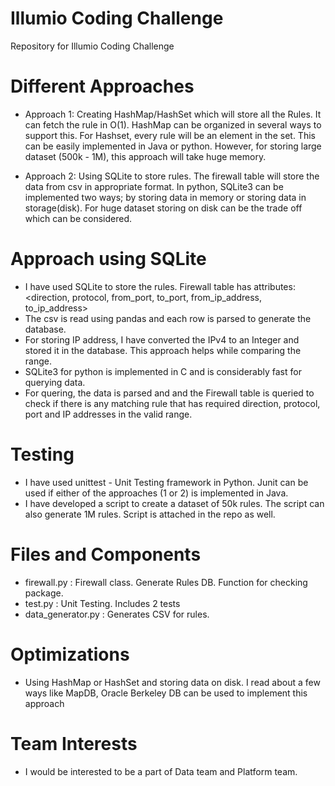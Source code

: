 
# Illumio Coding Challenge

Repository for Illumio Coding Challenge


# Different Approaches
  - Approach 1: Creating HashMap/HashSet which will store all the Rules. It can fetch the rule in O(1). HashMap can be organized in several ways to support this. For Hashset, every rule will be an element in the set. This can be easily implemented in Java or python. However, for storing large dataset (500k - 1M), this approach will take huge memory.
  
  - Approach 2: Using SQLite to store rules. The firewall table will store the data from csv in appropriate format. In python, SQLite3 can be implemented two ways; by storing data in memory or storing data in storage(disk). For huge dataset storing on disk can be the trade off which can be considered.

# Approach using SQLite
   - I have used SQLite to store the rules. Firewall table has attributes:  <direction, protocol, from_port, to_port, from_ip_address, to_ip_address>
   - The csv is read using pandas and each row is parsed to generate the database.
   - For storing IP address, I have converted the IPv4 to an Integer and stored it in the database. This approach helps while comparing the range.
   - SQLite3 for python is implemented in C and is considerably fast for querying data.
   - For quering, the data is parsed and and the Firewall table is queried to check if there is any matching rule that has required direction, protocol, port and IP addresses in the valid range.

# Testing
  - I have used unittest - Unit Testing framework in Python. Junit can be used if either of the approaches (1 or 2) is implemented in Java.
  - I have developed a script to create a dataset of 50k rules. The script can also generate 1M rules. Script is attached in the repo as well.

# Files and Components
  - firewall.py       : Firewall class. Generate Rules DB. Function for checking package.
  - test.py           : Unit Testing. Includes 2 tests
  - data_generator.py : Generates CSV for rules.
  
# Optimizations
  - Using HashMap or HashSet and storing data on disk. I read about a few ways like MapDB, Oracle Berkeley DB can be used to implement this approach

# Team Interests
  - I would be interested to be a part of Data team and Platform team.